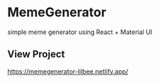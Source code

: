 # MemeGenerator
simple meme generator using React + Material UI

## View Project
https://memegenerator-lilbee.netlify.app/
